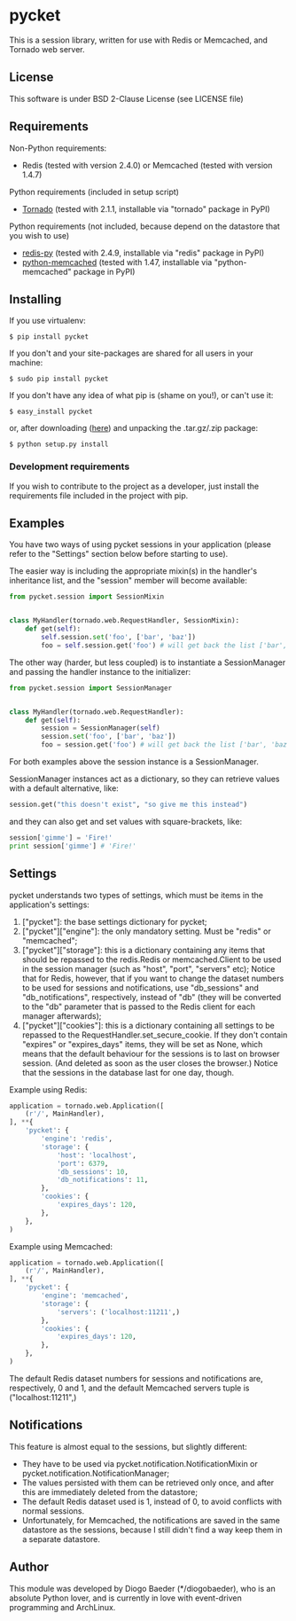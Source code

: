 # pycket
This is a session library, written for use with Redis or Memcached, and Tornado web server.

## License
This software is under BSD 2-Clause License (see LICENSE file)

## Requirements
Non-Python requirements:

* Redis (tested with version 2.4.0) or Memcached (tested with version 1.4.7)

Python requirements (included in setup script)

* [Tornado](http://pypi.python.org/pypi/tornado/) (tested with 2.1.1, installable via "tornado" package in PyPI)

Python requirements (not included, because depend on the datastore that you wish to use)

* [redis-py](http://pypi.python.org/pypi/redis/) (tested with 2.4.9, installable via "redis" package in PyPI)
* [python-memcached](http://pypi.python.org/pypi/python-memcached/) (tested with 1.47, installable via "python-memcached" package in PyPI)

## Installing
If you use virtualenv:

```
$ pip install pycket
```

If you don't and your site-packages are shared for all users in your machine:

```
$ sudo pip install pycket
```

If you don't have any idea of what pip is (shame on you!), or can't use it:

```
$ easy_install pycket
```

or, after downloading ([here](http://pypi.python.org/pypi/pycket/)) and unpacking the .tar.gz/.zip package:

```
$ python setup.py install
```

### Development requirements
If you wish to contribute to the project as a developer, just install the requirements file included in the project with pip.

## Examples
You have two ways of using pycket sessions in your application (please refer to the "Settings" section below before starting to use).

The easier way is including the appropriate mixin(s) in the handler's inheritance list, and the "session" member will become available:

```python
from pycket.session import SessionMixin


class MyHandler(tornado.web.RequestHandler, SessionMixin):
    def get(self):
        self.session.set('foo', ['bar', 'baz'])
        foo = self.session.get('foo') # will get back the list ['bar', 'baz']
```

The other way (harder, but less coupled) is to instantiate a SessionManager and passing the handler instance to the initializer:

```python
from pycket.session import SessionManager


class MyHandler(tornado.web.RequestHandler):
    def get(self):
        session = SessionManager(self)
        session.set('foo', ['bar', 'baz'])
        foo = session.get('foo') # will get back the list ['bar', 'baz']
```

For both examples above the session instance is a SessionManager.

SessionManager instances act as a dictionary, so they can retrieve values with a default alternative, like:

```python
session.get("this doesn't exist", "so give me this instead")
```

and they can also get and set values with square-brackets, like:

```python
session['gimme'] = 'Fire!'
print session['gimme'] # 'Fire!'
```

## Settings
pycket understands two types of settings, which must be items in the application's settings:

1. ["pycket"]: the base settings dictionary for pycket;
2. ["pycket"]["engine"]: the only mandatory setting. Must be "redis" or "memcached";
1. ["pycket"]["storage"]: this is a dictionary containing any items that should be repassed to the redis.Redis or memcached.Client to be used in the session manager (such as "host", "port", "servers" etc); Notice that for Redis, however, that if you want to change the dataset numbers to be used for sessions and notifications, use "db_sessions" and "db_notifications", respectively, instead of "db" (they will be converted to the "db" parameter that is passed to the Redis client for each manager afterwards);
2. ["pycket"]["cookies"]: this is a dictionary containing all settings to be repassed to the RequestHandler.set_secure_cookie. If they don't contain "expires" or "expires_days" items, they will be set as None, which means that the default behaviour for the sessions is to last on browser session. (And deleted as soon as the user closes the browser.) Notice that the sessions in the database last for one day, though.

Example using Redis:

```python
application = tornado.web.Application([
    (r'/', MainHandler),
], **{
    'pycket': {
        'engine': 'redis',
        'storage': {
            'host': 'localhost',
            'port': 6379,
            'db_sessions': 10,
            'db_notifications': 11,
        },
        'cookies': {
            'expires_days': 120,
        },
    },
)
```

Example using Memcached:

```python
application = tornado.web.Application([
    (r'/', MainHandler),
], **{
    'pycket': {
        'engine': 'memcached',
        'storage': {
            'servers': ('localhost:11211',)
        },
        'cookies': {
            'expires_days': 120,
        },
    },
)
```

The default Redis dataset numbers for sessions and notifications are, respectively, 0 and 1, and the default Memcached servers tuple is ("localhost:11211",)

## Notifications
This feature is almost equal to the sessions, but slightly different:

* They have to be used via pycket.notification.NotificationMixin or pycket.notification.NotificationManager;
* The values persisted with them can be retrieved only once, and after this are immediately deleted from the datastore;
* The default Redis dataset used is 1, instead of 0, to avoid conflicts with normal sessions.
* Unfortunately, for Memcached, the notifications are saved in the same datastore as the sessions, because I still didn't find a way keep them in a separate datastore.

## Author
This module was developed by Diogo Baeder (*/diogobaeder), who is an absolute Python lover, and is currently in love with event-driven programming and ArchLinux.